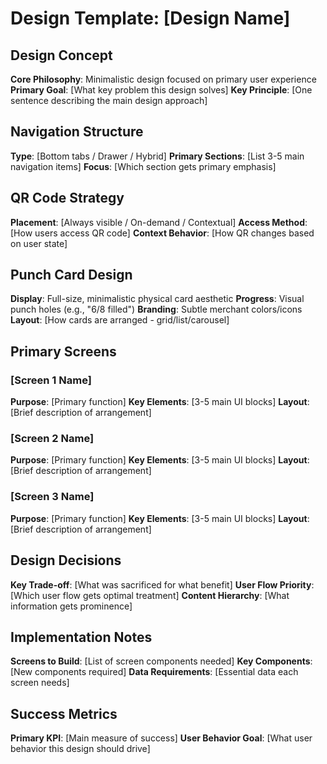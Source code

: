 # Design Template: [Design Name]

## Design Concept
**Core Philosophy**: Minimalistic design focused on primary user experience
**Primary Goal**: [What key problem this design solves]
**Key Principle**: [One sentence describing the main design approach]

## Navigation Structure
**Type**: [Bottom tabs / Drawer / Hybrid]
**Primary Sections**: [List 3-5 main navigation items]
**Focus**: [Which section gets primary emphasis]

## QR Code Strategy
**Placement**: [Always visible / On-demand / Contextual]
**Access Method**: [How users access QR code]
**Context Behavior**: [How QR changes based on user state]

## Punch Card Design
**Display**: Full-size, minimalistic physical card aesthetic
**Progress**: Visual punch holes (e.g., "6/8 filled")
**Branding**: Subtle merchant colors/icons
**Layout**: [How cards are arranged - grid/list/carousel]

## Primary Screens

### [Screen 1 Name]
**Purpose**: [Primary function]
**Key Elements**: [3-5 main UI blocks]
**Layout**: [Brief description of arrangement]

### [Screen 2 Name]
**Purpose**: [Primary function]
**Key Elements**: [3-5 main UI blocks]
**Layout**: [Brief description of arrangement]

### [Screen 3 Name]
**Purpose**: [Primary function]
**Key Elements**: [3-5 main UI blocks]
**Layout**: [Brief description of arrangement]

## Design Decisions
**Key Trade-off**: [What was sacrificed for what benefit]
**User Flow Priority**: [Which user flow gets optimal treatment]
**Content Hierarchy**: [What information gets prominence]

## Implementation Notes
**Screens to Build**: [List of screen components needed]
**Key Components**: [New components required]
**Data Requirements**: [Essential data each screen needs]

## Success Metrics
**Primary KPI**: [Main measure of success]
**User Behavior Goal**: [What user behavior this design should drive] 